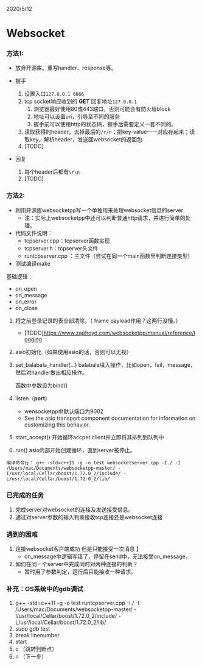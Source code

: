 2020/5/12

# Websocket

### 方法1:

* 放弃开源库。重写handler、response等。
* 握手
  1. 设置入口`127.0.0.1 6666`
  2. tcp socket响应收到的 **GET** 回复地址`127.0.0.1`
     1. 浏览器最好使用80或443端口，否则可能会有防火墙block
     2. 地址可以设置uri，引导至不同的服务
     3. 握手前可以使用http的状态码，握手后需要定义一套不同的。
  3. 读取获得的header，去掉最后的`/r/n`；把key-value一一对应存起来；读取key，解析header，发送回websocket的返回包
  4. [TODO]



* 回复
  1. 每个header后都有`\r\n`
  2. [TODO]



### 方法2:

* 利用开源库websocketpp写一个单独用来处理websocket信息的server
  * 注：实际上websocketpp中还可以判断普通http请求，并进行简单的处理。
* 代码文件说明：
  * tcpserver.cpp：tcpserver函数实现
  * tcpserver.h：tcpserver头文件
  * runtcpserver.cpp ：主文件（尝试在同一个main函数里判断连接类型）
* 测试编译make



基础逻辑：

* on_open 
* on_message
* on_error
* on_close

1. 将之前登录记录的表全部清除。（ frame payload作用？这两行没懂。）

   * [TODO]https://www.zaphoyd.com/websocketpp/manual/reference/logging

2. asio初始化（如果使用asio的话，否则可以无视）

3. set_balabala_handler(...) balabala填入操作，比如open，fail，message，然后对handler做出相应操作。

   函数中参数设为bind()

4. listen（**port**）

   * wensocketpp中默认端口为9002
   * See the asio transport component documentation for information on customizing this behavior.

5. start_accept() 开始循环accpet client并立即将其排列到队列中

6. run() asio内部开始创建循环，直到server被停止。

`编译命令行： g++ -std=c++11 -g -o test websocketserver.cpp -I./ -I /Users/mac/Documents/websocketpp-master/ -I/usr/local/Cellar/boost/1.72.0_2/include/ -L/usr/local/Cellar/boost/1.72.0_2/lib/  `



### 已完成的任务

1. 完成server对websocket的连接及发送接受信息。
2. 通过对server参数的输入判断接收tcp连接还是websocket连接



### 遇到的困难

1. 连接websocket客户端成功 但是只能接受一次消息 】
   * on_message中逻辑写错了，停留在send中，无法接受on_message。
2. 如何在同一个server中完成同时对两种连接的判断？
   * 暂时用了参数判定，运行后只能接收一种请求。



### 补充：OS系统中的gdb调试

1. g++ -std=c++11 -g -o test runtcpserver.cpp -I./ -I /Users/mac/Documents/websocketpp-master/ -I/usr/local/Cellar/boost/1.72.0_2/include/ -L/usr/local/Cellar/boost/1.72.0_2/lib/
2. sudo gdb test
3. break linenumber
4. start
5. c （跳转到断点）
6. n （下一步）











